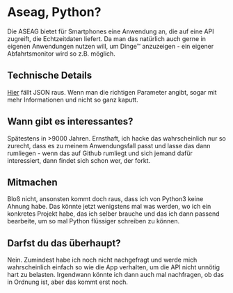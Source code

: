 # Aseag, Python?
Die ASEAG bietet für Smartphones eine Anwendung an, die auf eine API
zugreift, die Echtzeitdaten liefert. Da man das natürlich auch gerne in
eigenen Anwendungen nutzen will, um Dinge™ anzuzeigen - ein eigener
Abfahrtsmonitor wird so z.B. möglich.

## Technische Details
[Hier](http://ivu.aseag.de/interfaces/ura/instant_V1) fällt JSON raus. Wenn
man die richtigen Parameter angibt, sogar mit mehr Informationen und nicht
so ganz kaputt.

## Wann gibt es interessantes?
Spätestens in >9000 Jahren. Ernsthaft, ich hacke das wahrscheinlich nur so
zurecht, dass es zu meinem Anwendungsfall passt und lasse das dann
rumliegen - wenn das auf Github rumliegt und sich jemand dafür
interessiert, dann findet sich schon wer, der forkt.

## Mitmachen
Bloß nicht, ansonsten kommt doch raus, dass ich von Python3 keine Ahnung
habe. Das könnte jetzt wenigstens mal was werden, wo ich ein konkretes
Projekt habe, das ich selber brauche und das ich dann passend bearbeite, um
so mal Python flüssiger schreiben zu können.

## Darfst du das überhaupt?
Nein. Zumindest habe ich noch nicht nachgefragt und werde mich
wahrscheinlich einfach so wie die App verhalten, um die API nicht unnötig
hart zu belasten. Irgendwann könnte ich dann auch mal nachfragen, ob das in
Ordnung ist, aber das kommt erst noch.
